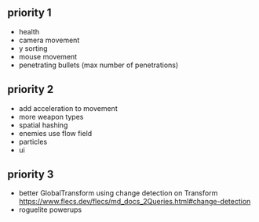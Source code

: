 ## priority 1
- health
- camera movement
- y sorting
- mouse movement
- penetrating bullets (max number of penetrations)

## priority 2
- add acceleration to movement
- more weapon types
- spatial hashing
- enemies use flow field
- particles
- ui

## priority 3
- better GlobalTransform using change detection on Transform https://www.flecs.dev/flecs/md_docs_2Queries.html#change-detection
- roguelite powerups